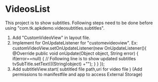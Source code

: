 # VideosList
This project is to show subtitles. 
Following steps need to be done before using "com.tk.apkdemo.videosubtitles.subtitles".
1. Add "CustomVideoView" in layout file.
2. Implement for OnUpdateListener for "customevideoview". 
 Ex: customVideoView.setOnUpdateListener(new OnUpdateListener(){
            @Override
            public void onUpdate(Object object, String error) {
                if(error==null)
                {
                // Following line is to show updated subtitles  
                    tvSubTitle.setText(((String)object) +"");
                }
            }
        });
3. Add subtitleView.start( subtitled file path,uri for video file ) (Add permissions to manifestfile and app to access External Storage)
